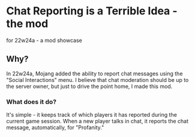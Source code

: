 # Chat Reporting is a Terrible Idea - the mod
for 22w24a - a mod showcase

## Why?
In 22w24a, Mojang added the ability to report chat messages using the "Social Interactions" menu.
I believe that chat moderation should be up to the server owner, but just to drive the point home, I made this mod.
### What does it do?
It's simple - it keeps track of which players it has reported during the current game session. When a new player talks in chat,
it reports the chat message, automatically, for "Profanity."